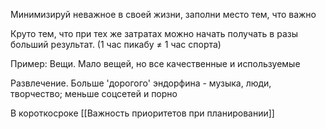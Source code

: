 Минимизируй неважное в своей жизни, заполни место тем, что важно

Круто тем, что при тех же затратах можно начать получать в разы больший результат. (1 час пикабу  ≠ 1 час спорта)


Пример:
Вещи. Мало вещей, но все качественные и используемые

Развлечение. Больше 'дорогого' эндорфина - музыка, люди, творчество;
меньше соцсетей и порно


В короткосроке [[Важность приоритетов при планировании]]